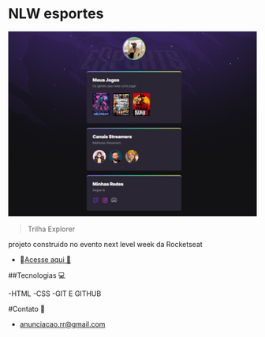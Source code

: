 # NLW esportes 

![preview](./.github/preview.png)

> Trilha Explorer

projeto construido no evento next level week da Rocketseat


- 📌<a href="_blaank">[Acesse aqui 🔗](https://anunciaca0.github.io/nlw-esportes-explorer/)</a>


##Tecnologias 💻

-HTML
-CSS
-GIT E GITHUB

#Contato 📱

- anunciacao.rr@gmail.com
